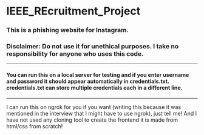 # IEEE_REcruitment_Project
### This is a phishing website for Instagram.
### Disclaimer: Do not use it for unethical purposes. I take no responsibility for anyone who uses this code.
---
#### You can run this on a local server for testing and if you enter username and password it should appear automatically in credentials.txt. credentials.txt can store multiple credentials each in a different line.
---
I can run this on ngrok for you if you want (writing this because it was mentioned in the interview that I might have to use ngrok), just tell me!
And I have not used any cloning tool to create the frontend it is made from html/css from scratch!
